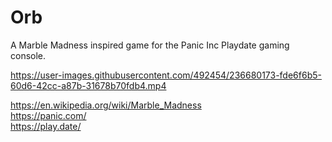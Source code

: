 # Orb

A Marble Madness inspired game for the Panic Inc Playdate gaming console.  

https://user-images.githubusercontent.com/492454/236680173-fde6f6b5-60d6-42cc-a87b-31678b70fdb4.mp4  

https://en.wikipedia.org/wiki/Marble_Madness  
https://panic.com/  
https://play.date/  
